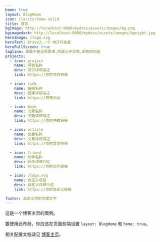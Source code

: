 ```yaml
---
home: true
layout: BlogHome
icon: clarity:home-solid
title: 首页
bgImage: http://localhost:8080/mydocs/assets/images/bg.png
bgimagedark: http://localhost:8080/mydocs/assets/images/bgnight.jpg
heroImage: /logo.svg
heroText: BraveJ,一个.NET开发者
heroFullScreen: true
tagline: 勇敢不是无所畏惧,而是心怀恐惧,却依然向前
projects:
  - icon: project
    name: 项目名称
    desc: 项目详细描述
    link: https://你的项目链接

  - icon: link
    name: 链接名称
    desc: 链接详细描述
    link: https://链接地址

  - icon: book
    name: 书籍名称
    desc: 书籍详细描述
    link: https://你的书籍链接

  - icon: article
    name: 文章名称
    desc: 文章详细描述
    link: https://你的文章链接

  - icon: friend
    name: 伙伴名称
    desc: 伙伴详细介绍
    link: https://你的伙伴链接

  - icon: /logo.svg
    name: 自定义项目
    desc: 自定义详细介绍
    link: https://你的自定义链接

footer: 自定义你的页脚文字
---
```


  <!-- <script lang="ts">
  import { defineComponent, ref, onMounted, onBeforeUnmount } from 'vue';
  export default defineComponent({
    name: 'TimeDisplay',
    setup() {
      const currentTime = ref('');
      let timer: number;
      const updateTime = () => {
        const now = new Date();
        currentTime.value = now.toLocaleTimeString();
      };
      onMounted(() => {
        updateTime();
        timer = setInterval(updateTime, 1000);
      });
      onBeforeUnmount(() => {
        clearInterval(timer);
      });
      return {
        currentTime,
      };
    },
  });
  </script>

<p> {{currentTime}}</p> -->

这是一个博客主页的案例。

要使用此布局，你应该在页面前端设置 `layout: BlogHome` 和 `home: true`。

相关配置文档请见 [博客主页](https://theme-hope.vuejs.press/zh/guide/blog/home.html)。
